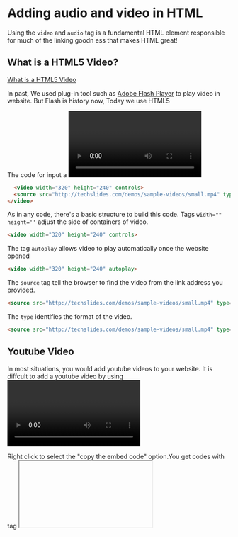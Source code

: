 # Adding audio and video in HTML

Using the `video` and `audio` tag is a fundamental HTML element responsible for much of the linking goodn ess that makes HTML great!

## What is a HTML5 Video?

<a href="https://en.wikipedia.org/wiki/HTML5_video">What is a HTML5 Video</a>

In past, We used plug-in tool such as <a href="https://en.wikipedia.org/wiki/Adobe_Flash_Player">Adobe Flash Player</a> to play video in website.
But Flash is history now,
Today we use HTML5 <audio> and <video> element to embed a video in a web page.
 
The code for input a <video> or <audio> is like this code here.

``` html
  <video width="320" height="240" controls>
  <source src="http://techslides.com/demos/sample-videos/small.mp4" type="video/mp4">
</video> 
```

As in any code, there's a basic structure to build this code. Tags `width="" height=''`  adjust the side of containers of video.

``` html
<video width="320" height="240" controls>
```

The tag `autoplay` allows video to play automatically once the website opened

``` html
<video width="320" height="240" autoplay>
```

The `source` tag tell the browser to find the video from the link address you provided. 

``` html
<source src="http://techslides.com/demos/sample-videos/small.mp4" type="video/mp4">>
```
The `type` identifies the format of the video. 

``` html
<source src="http://techslides.com/demos/sample-videos/small.mp4" type="video/mp4">
```



## Youtube Video

In most situations, you would add youtube videos to your website. It is diffcult to add a youtube video by using <video> code.There is more simple way to add a youtube video.
 
Right click to select the "copy the embed code" option.You get codes with tag <iframe>. The <iframe> tag is used to embed another document within the current HTML document.

``` html
<iframe width="854" height="480" src="https://www.youtube.com/embed/LSxElWwWVFE" frameborder="0" allowfullscreen></iframe>
```
